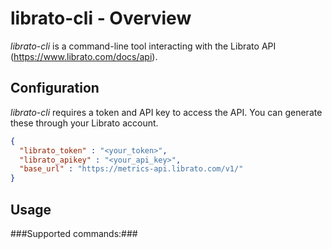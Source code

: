 # librato-cli - Overview #

_librato-cli_ is a command-line tool interacting with the Librato API (https://www.librato.com/docs/api).

## Configuration ##
_librato-cli_ requires a token and API key to access the API. You can generate these through your Librato account.

```json
{
  "librato_token" : "<your_token>",
  "librato_apikey" : "<your_api_key>",
  "base_url" : "https://metrics-api.librato.com/v1/"
}
```

## Usage ##

###Supported commands:###
